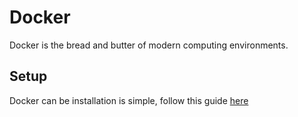 # Docker
Docker is the bread and butter of modern computing environments.

## Setup
Docker can be installation is simple, follow this guide [here](https://www.digitalocean.com/community/tutorials/how-to-install-and-use-docker-on-ubuntu-18-04)
